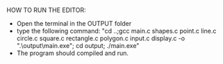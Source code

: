 HOW TO RUN THE EDITOR:

 - Open the terminal in the OUTPUT folder
 - type the following command: "cd ..;gcc main.c shapes.c point.c line.c circle.c square.c rectangle.c polygon.c input.c display.c -o ".\output\main.exe"; cd output; ./main.exe"
 - The program should compiled and run.
